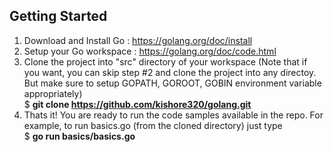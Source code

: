 ## Getting Started
1) Download and Install Go : https://golang.org/doc/install
2) Setup your Go workspace : https://golang.org/doc/code.html
3) Clone the project into "src" directory of your workspace (Note that if you want, you can skip step #2 and clone the project into any directoy. But make sure to setup GOPATH, GOROOT, GOBIN environment variable appropriately)   
$ **git clone https://github.com/kishore320/golang.git**
4) Thats it! You are ready to run the code samples available in the repo. For example, to run basics.go (from the cloned directory) just type   
$ **go run basics/basics.go**


